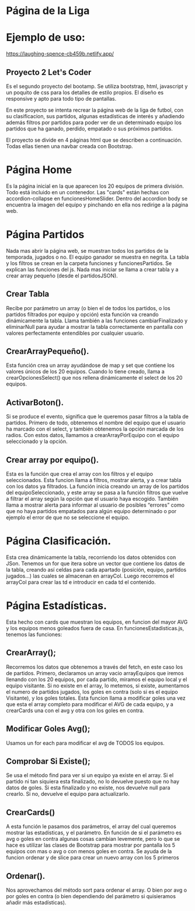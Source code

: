 # Página de la Liga 
# Ejemplo de uso:
https://laughing-spence-cb459b.netlify.app/

## Proyecto 2 Let's Coder
Es el segundo proyecto del bootamp. Se utiliza bootstrap, html, javascript y un poquito de css para los detalles de estilo propios. El diseño es responsive y apto para todo tipo de pantallas.

En este proyecto se intenta recrear la página web de la liga de futbol, con su clasificacion, sus partidos, algunas estadísticas de interés y añadiendo además filtros por partidos para poder ver de un determinado equipo los partidos que ha ganado, perdido, empatado o sus próximos partidos.  

El proyecto se divide en 4 páginas html que se describen a continuación. Todas ellas tienen una navbar creada con Bootstrap.

# Página Home
Es la página inicial en la que aparecen los 20 equipos de primera división. Todo está incluido en un contenedor. Las "cards" están hechas con accordion-collapse en funcionesHomeSlider.
Dentro del accordion body se encuentra la imagen del equipo y pinchando en ella nos redirige a la página web.

# Página Partidos
Nada mas abrir la página web, se muestran todos los partidos de la temporada, jugados o no.  El equipo ganador se muestra en negrita. La tabla y los filtros se crean en la carpeta funciones y funcionesPartidos. Se explican las funciones del js. Nada mas iniciar se llama a crear tabla y a crear array pequeño (desde el partidosJSON).

## Crear Tabla
Recibe por parámetro un array (o bien el de todos los partidos, o los partidos filtrados por equipo y opción) esta función va creando dinámicamente la tabla. Llama también a las funciones cambiarFinalizado y eliminarNull para ayudar a mostrar la tabla correctamente en pantalla con valores perfectamente entendibles por cualquier usuario.
## CrearArrayPequeño().
Esta función crea un array ayudándose de map y set que contiene los valores únicos de los 20 equipos. Cuando lo tiene creado, llama a crearOpcionesSelect() que nos rellena dinámicamente el select de los 20 equipos.
## ActivarBoton().
Si se produce el evento, significa que le queremos pasar filtros a la tabla de partidos.  Primero de todo, obtenemos el nombre del equipo que el usuario ha marcado con el select, y también obtenemos la opción marcada de los radios. Con estos datos, llamamos a crearArrayPorEquipo con el equipo seleccionado y la opción. 
## Crear array por equipo().
Esta es la función que crea el array con los filtros y el equipo seleccionados. Esta funcion llama a filtros, mostrar alerta, y a crear tabla con los datos ya filtrados.
La función inicia creando un array de los partidos del equipoSeleccionado, y este array se pasa a la función filtros que vuelve a filtrar el array según la opción que el usuario haya escogido. También llama a  mostrar alerta para informar al usuario de posibles “errores” como que no haya partidos empatados para algún equipo determinado o por ejemplo el error de que no se seleccione el equipo.
# Página Clasificación.
Esta crea dinámicamente la tabla, recorriendo los datos obtenidos con JSon.
Tenemos un for que itera sobre un vector que contiene los datos de la tabla, creando así celdas para cada apartado (posición, equipo, partidos jugados…) las cuales se almacenan en arrayCol. 
Luego recorremos el arrayCol para crear las td e introducir en cada td el contenido.

# Página Estadísticas.
Esta hecho con cards que muestran los equipos, en funcion del mayor AVG y los equipos menos goleados fuera de casa.
En funcionesEstadisticas.js, tenemos las funciones:
## CrearArray();
Recorremos los datos que obtenemos a través del fetch, en este caso los de partidos.
Primero, declaramos un array vacio arrayEquipos que iremos llenando con los 20 equipos, por cada partido, miramos el equipo local y el equipo visitante. Si no existe en el array, lo metemos, si existe, aumentamos el numero de partidos jugados, los goles en contra (solo si es el equipo Visitante), y los goles totales. Esta funcion llama a modificar goles una vez que esta el array completo para modificar el AVG de cada equipo, y a crearCards una con el avg y otra con los goles en contra.
## Modificar Goles Avg();
Usamos un for each para modificar el avg de TODOS los equipos.
## Comprobar Si Existe();
Se usa el método find para ver si un equipo ya existe en el array. Si el partido ni tan siquiera esta finalizado, no lo devuelve puesto que no hay datos de goles. Si esta finalizado y no existe, nos devuelve null para crearlo. Si no, devuelve el equipo para actualizarlo.
## CrearCards()
A esta función le pasamos dos parámetros, el array del cual queremos mostrar las estadísticas, y el parámetro. En función de si el parámetro es avg o goles en contra algunas cosas cambian levemente, pero lo que se hace es utilizar las clases de Bootstrap para mostrar por pantalla los 5 equipos con mas o avg o con menos goles en contra. Se ayuda de la funcion ordenar y de slice para crear un nuevo array con los 5 primeros
## Ordenar(). 
Nos aprovechamos del método sort para ordenar el array. O bien por avg o por goles en contra (o bien dependiendo del parámetro si quisieramos añadir más estadísticas).

